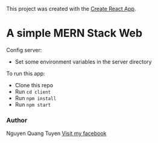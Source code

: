 This project was created with the [Create React App](https://github.com/facebook/create-react-app).

# A simple MERN Stack Web

Config server:
- Set some environment  variables in the server directory

To run this app:
- Clone this repo
- Run `cd client`
- Run `npm install`
- Run `npm start`


### Author

Nguyen Quang Tuyen
[Visit my facebook](https://www.facebook.com/tuyennq.dev)
